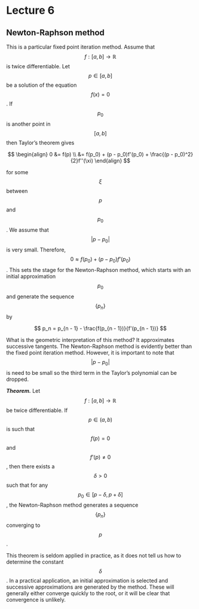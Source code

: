 # Lecture 6

## Newton-Raphson method

This is a particular fixed point iteration method. Assume that $$f: [a, b] \to \mathbb R$$ is twice differentiable. Let $$p \in [a, b]$$ be a solution of the equation $$f(x) = 0$$. If $$p_0$$ is another point in $$[a, b]$$ then Taylor’s theorem gives 



$$
\begin{align}
0 &= f(p) \\
&= f(p_0) + (p - p_0)f'(p_0) + \frac{(p - p_0)^2}{2}f''(\xi)
\end{align}
$$



for some $$ \xi$$ between $$p$$ and $$p_0$$. We assume that $$\vert p - p_0 \vert$$ is very small. Therefore, $$0 \approx f(p_0) + (p - p_0)f’(p_0)$$. This sets the stage for the Newton-Raphson method, which starts with an initial approximation $$p_0$$ and generate the sequence $$\{p_n\}$$ by 



$$
p_n = p_{n - 1} - \frac{f(p_{n - 1})}{f'(p_{n - 1})}
$$



What is the geometric interpretation of this method? It approximates successive tangents. The Newton-Raphson method is evidently better than the fixed point iteration method. However, it is important to note that $$\vert p - p_0 \vert$$ is need to be small so the third term in the Taylor’s polynomial can be dropped.

***Theorem.*** Let $$f: [a, b] \to \mathbb R$$ be twice differentiable. If $$p \in (a, b)$$ is such that $$f(p) = 0$$ and $$f’(p) \neq 0$$, then there exists a $$\delta > 0$$ such that for any $$p_0 \in [p - \delta, p + \delta]$$, the Newton-Raphson method generates a sequence $$\{p_n\}$$ converging to $$p$$.

This theorem is seldom applied in practice, as it does not tell us how to determine the constant $$\delta$$. In a practical application, an initial approximation is selected and successive approximations are generated by the method. These will generally either converge quickly to the root, or it will be clear that convergence is unlikely.

